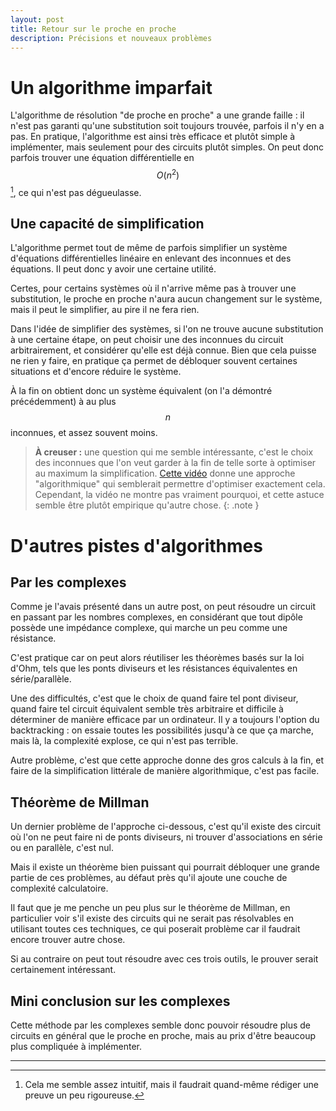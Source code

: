 ```yaml
---
layout: post
title: Retour sur le proche en proche
description: Précisions et nouveaux problèmes
---
```


# Un algorithme imparfait

L'algorithme de résolution "de proche en proche" a une grande faille : il n'est
pas garanti qu'une substitution soit toujours trouvée, parfois il n'y en a pas.
En pratique, l'algorithme est ainsi très efficace et plutôt simple à
implémenter, mais seulement pour des circuits plutôt simples. On peut
donc parfois trouver une équation différentielle en $$O(n^2)$$[^prouver], ce qui n'est pas
dégueulasse.

[^prouver]: Cela me semble assez intuitif, mais il faudrait quand-même rédiger une preuve un peu rigoureuse.

## Une capacité de simplification

L'algorithme permet tout de même de parfois simplifier un système d'équations
différentielles linéaire en enlevant des inconnues et des équations. Il peut
donc y avoir une certaine utilité.

Certes, pour certains systèmes où il n'arrive même pas à trouver une
substitution, le proche en proche n'aura aucun changement sur le système, mais
il peut le simplifier, au pire il ne fera rien.

Dans l'idée de simplifier des systèmes, si l'on ne trouve aucune substitution à
une certaine étape, on peut choisir une des inconnues du circuit arbitrairement, 
et considérer qu'elle est déjà connue. Bien que cela puisse ne rien y faire, en
pratique ça permet de débloquer souvent certaines situations et d'encore réduire
le système.

À la fin on obtient donc un système équivalent (on l'a démontré précédemment) à
au plus $$n$$ inconnues, et assez souvent moins.

> **À creuser :** une question qui me semble intéressante, c'est le choix des 
> inconnues que l'on veut garder à la fin de telle sorte à optimiser au maximum la 
> simplification. [Cette vidéo](https://www.youtube.com/watch?v=F8qiM3o0Jc0) donne 
> une approche "algorithmique" qui semblerait permettre d'optimiser exactement cela.
> Cependant, la vidéo ne montre pas vraiment pourquoi, et cette astuce semble
> être plutôt empirique qu'autre chose.
{: .note }


# D'autres pistes d'algorithmes

## Par les complexes

Comme je l'avais présenté dans un autre post, on peut résoudre un circuit en
passant par les nombres complexes, en considérant que tout dipôle possède une
impédance complexe, qui marche un peu comme une résistance. 

C'est pratique car on peut alors réutiliser les théorèmes basés sur la loi
d'Ohm, tels que les ponts diviseurs et les résistances équivalentes en 
série/parallèle.

Une des difficultés, c'est que le choix de quand faire tel pont diviseur, quand
faire tel circuit équivalent semble très arbitraire et difficile à déterminer de
manière efficace par un ordinateur. Il y a toujours l'option du backtracking :
on essaie toutes les possibilités jusqu'à ce que ça marche, mais là, la 
complexité explose, ce qui n'est pas terrible.

Autre problème, c'est que cette approche donne des gros calculs à la fin, et
faire de la simplification littérale de manière algorithmique, c'est pas facile.


## Théorème de Millman

Un dernier problème de l'approche ci-dessous, c'est qu'il existe des circuit où
l'on ne peut faire ni de ponts diviseurs, ni trouver d'associations en série ou
en parallèle, c'est nul.

Mais il existe un théorème bien puissant qui pourrait débloquer une grande
partie de ces problèmes, au défaut près qu'il ajoute une couche de complexité
calculatoire.

Il faut que je me penche un peu plus sur le théorème de Millman, en particulier
voir s'il existe des circuits qui ne serait pas résolvables en utilisant toutes
ces techniques, ce qui poserait problème car il faudrait encore trouver autre
chose. 

Si au contraire on peut tout résoudre avec ces trois outils, le prouver serait
certainement intéressant.


## Mini conclusion sur les complexes

Cette méthode par les complexes semble donc pouvoir résoudre plus de circuits en
général que le proche en proche, mais au prix d'être beaucoup plus compliquée à
implémenter.

<hr>
